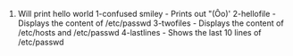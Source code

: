1. Will print hello world
1-confused smiley - Prints out "(Ôo)'
2-hellofile - Displays the content of /etc/passwd
3-twofiles - Displays the content of /etc/hosts and /etc/passwd
4-lastlines - Shows the last 10 lines of /etc/passwd
